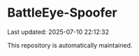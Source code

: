 # BattleEye-Spoofer

Last updated: 2025-07-10 22:12:32

This repository is automatically maintained.
